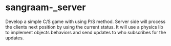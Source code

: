 sangraam-_server
========================

Develop a simple C/S game with using P/S method. Server side will process the clients next position by using the current status. It will use a physics lib to implement objects behaviors and send updates to who subscribes for the updates.
